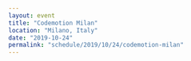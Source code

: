 ```yaml
---
layout: event
title: "Codemotion Milan"
location: "Milano, Italy"
date: "2019-10-24"
permalink: "schedule/2019/10/24/codemotion-milan"
---
```


